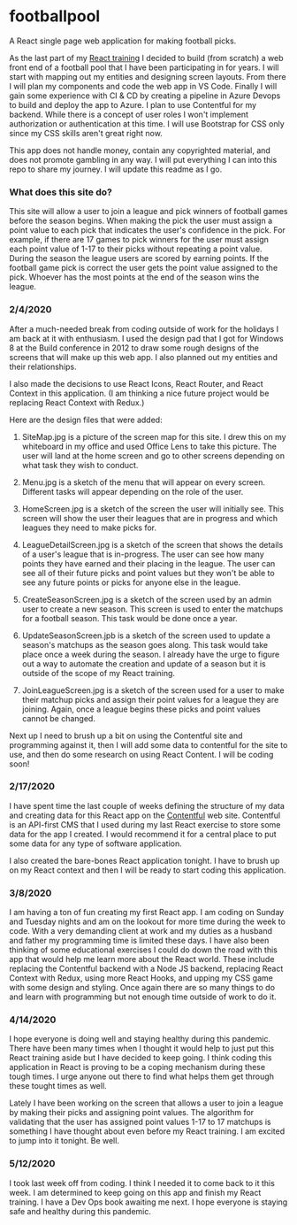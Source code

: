 # footballpool
A React single page web application for making football picks.

As the last part of my [React training](https://github.com/kuehnd96/LearnReact) I decided to build (from scratch) a web front end of a football pool that I have been participating in for years. I will start with mapping out my entities and designing screen layouts. From there I will plan my components and code the web app in VS Code. Finally I will gain some experience with CI & CD by creating a pipeline in Azure Devops to build and deploy the app to Azure. I plan to use Contentful for my backend. While there is a concept of user roles I won't implement authorization or authentication at this time. I will use Bootstrap for CSS only since my CSS skills aren't great right now.

This app does not handle money, contain any copyrighted material, and does not promote gambling in any way. I will put everything I can into this repo to share my journey. I will update this readme as I go.

### What does this site do?
This site will allow a user to join a league and pick winners of football games before the season begins. When making the pick the user must assign a point value to each pick that indicates the user's confidence in the pick. For example, if there are 17 games to pick winners for the user must assign each point value of 1-17 to their picks without repeating a point value. During the season the league users are scored by earning points. If the football game pick is correct the user gets the point value assigned to the pick. Whoever has the most points at the end of the season wins the league.

### 2/4/2020
After a much-needed break from coding outside of work for the holidays I am back at it with enthusiasm. I used the design pad that I got for Windows 8 at the Build conference in 2012 to draw some rough designs of the screens that will make up this web app. I also planned out my entities and their relationships.

I also made the decisions to use React Icons, React Router, and React Context in this application. (I am thinking a nice future project would be replacing React Context with Redux.)

Here are the design files that were added:

1. SiteMap.jpg is a picture of the screen map for this site. I drew this on my whiteboard in my office and used Office Lens to take this picture. The user will land at the home screen and go to other screens depending on what task they wish to conduct.

1. Menu.jpg is a sketch of the menu that will appear on every screen. Different tasks will appear depending on the role of the user.

1. HomeScreen.jpg is a sketch of the screen the user will initially see. This screen will show the user their leagues that are in progress and which leagues they need to make picks for.

1. LeagueDetailScreen.jpg is a sketch of the screen that shows the details of a user's league that is in-progress. The user can see how many points they have earned and their placing in the league. The user can see all of their future picks and point values but they won't be able to see any future points or picks for anyone else in the league.

1. CreateSeasonScreen.jpg is a sketch of the screen used by an admin user to create a new season. This screen is used to enter the matchups for a football season. This task would be done once a year.

1. UpdateSeasonScreen.jpb is a sketch of the screen used to update a season's matchups as the season goes along. This task would take place once a week during the season. I already have the urge to figure out a way to automate the creation and update of a season but it is outside of the scope of my React training.

1. JoinLeagueScreen.jpg is a sketch of the screen used for a user to make their matchup picks and assign their point values for a league they are joining. Again, once a league begins these picks and point values cannot be changed.

Next up I need to brush up a bit on using the Contentful site and programming against it, then I will add some data to contentful for the site to use, and then do some research on using React Content. I will be coding soon!

### 2/17/2020
I have spent time the last couple of weeks defining the structure of my data and creating data for this React app on the [Contentful](https://www.contentful.com/) web site. Contentful is an API-first CMS that I used during my last React exercise to store some data for the app I created. I would recommend it for a central place to put some data for any type of software application.

I also created the bare-bones React application tonight. I have to brush up on my React context and then I will be ready to start coding this application.

### 3/8/2020

I am having a ton of fun creating my first React app. I am coding on Sunday and Tuesday nights and am on the lookout for more time during the week to code. With a very demanding client at work and my duties as a husband and father my programming time is limited these days. I have also been thinking of some educational exercises I could do down the road with this app that would help me learn more about the React world. These include replacing the Contentful backend with a Node JS backend, replacing React Context with Redux, using more React Hooks, and upping my CSS game with some design and styling. Once again there are so many things to do and learn with programming but not enough time outside of work to do it.

### 4/14/2020

I hope everyone is doing well and staying healthy during this pandemic. There have been many times when I thought it would help to just put this React training aside but I have decided to keep going. I think coding this application in React is proving to be a coping mechanism during these tough times. I urge anyone out there to find what helps them get through these tought times as well.

Lately I have been working on the screen that allows a user to join a league by making their picks and assigning point values. The algorithm for validating that the user has assigned point values 1-17 to 17 matchups is something I have thought about even before my React training. I am excited to jump into it tonight. Be well.

### 5/12/2020

I took last week off from coding. I think I needed it to come back to it this week. I am determined to keep going on this app and finish my React training. I have a Dev Ops book awaiting me next. I hope everyone is staying safe and healthy during this pandemic.
